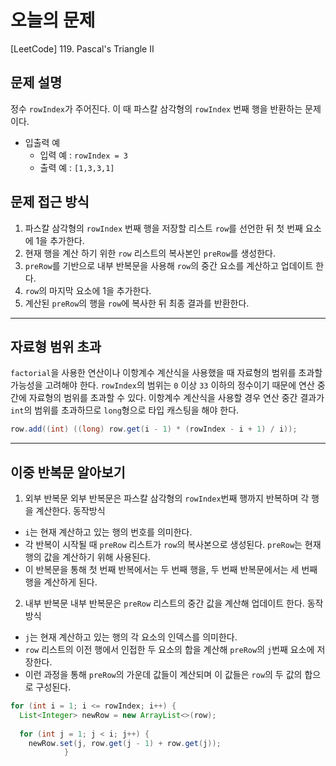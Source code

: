 
# 오늘의 문제
[LeetCode] 119. Pascal's Triangle II

## 문제 설명
정수 `rowIndex`가 주어진다. 이 때 파스칼 삼각형의 `rowIndex` 번째 행을 반환하는 문제이다.
- 입출력 예 
  - 입력 예 : `rowIndex = 3`
  - 출력 예 : `[1,3,3,1]`

## 문제 접근 방식 
1. 파스칼 삼각형의 `rowIndex` 번째 행을 저장할 리스트 `row`를 선언한 뒤 첫 번째 요소에 1을 추가한다.
2. 현재 행을 계산 하기 위한 `row` 리스트의 복사본인 `preRow`를 생성한다. 
3. `preRow`를 기반으로 내부 반복문을 사용해 `row`의 중간 요소를 계산하고 업데이트 한다. 
4. `row`의 마지막 요소에 1을 추가한다. 
5. 계산된 `preRow`의 행을 `row`에 복사한 뒤 최종 결과를 반환한다. 

---

## 자료형 범위 초과 
`factorial`을 사용한 연산이나 이항계수 계산식을 사용했을 때 자료형의 범위를 초과할 가능성을 고려해야 한다.
`rowIndex`의 범위는 `0` 이상 `33` 이하의 정수이기 때문에 연산 중간에 자료형의 범위를 초과할 수 있다. 
이항계수 계산식을 사용할 경우 연산 중간 결과가 `int`의 범위를 초과하므로 `long`형으로 타입 캐스팅을 해야 한다.  
```java
row.add((int) ((long) row.get(i - 1) * (rowIndex - i + 1) / i));
```
---

## 이중 반복문 알아보기  
1. 외부 반복문
외부 반복문은 파스칼 삼각형의 `rowIndex`번째 행까지 반복하며 각 행을 계산한다.
동작방식
  - `i`는 현재 계산하고 있는 행의 번호를 의미한다.
  - 각 반복이 시작될 때 `preRow` 리스트가 `row`의 복사본으로 생성된다. `preRow`는 현재 행의 값을 계산하기 위해 사용된다.
  - 이 반복문을 통해 첫 번째 반복에서는 두 번째 행을, 두 번째 반복문에서는 세 번째 행을 계산하게 된다.
2. 내부 반복문
내부 반복문은 `preRow` 리스트의 중간 값을 계산해 업데이트 한다.
동작방식 
  - `j`는 현재 계산하고 있는 행의 각 요소의 인덱스를 의미한다.
  - `row` 리스트의 이전 행에서 인접한 두 요소의 합을 계산해 `preRow`의 `j`번째 요소에 저장한다.
  - 이런 과정을 통해 `preRow`의 가운데 값들이 계산되며 이 값들은 `row`의 두 값의 합으로 구성된다. 
```java
for (int i = 1; i <= rowIndex; i++) {
  List<Integer> newRow = new ArrayList<>(row);
  
  for (int j = 1; j < i; j++) {
    newRow.set(j, row.get(j - 1) + row.get(j));
            }
```



  
